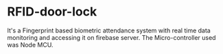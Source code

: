 # RFID-door-lock
It's a Fingerprint based biometric attendance system with real time data monitoring and accessing it on firebase server. The Micro-controller used was Node MCU.
